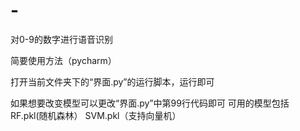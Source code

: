 # -
对0-9的数字进行语音识别

简要使用方法（pycharm）

打开当前文件夹下的“界面.py”的运行脚本，运行即可

如果想要改变模型可以更改“界面.py”中第99行代码即可
可用的模型包括RF.pkl(随机森林）
SVM.pkl（支持向量机）
